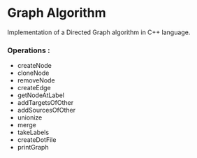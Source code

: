 # Graph Algorithm

Implementation of a Directed Graph algorithm in C++ language. <br>

### Operations :
- createNode
- cloneNode 
- removeNode
- createEdge
- getNodeAtLabel
- addTargetsOfOther
- addSourcesOfOther
- unionize
- merge
- takeLabels
- createDotFile
- printGraph
